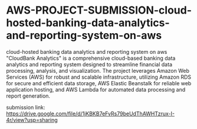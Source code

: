 # AWS-PROJECT-SUBMISSION-cloud-hosted-banking-data-analytics-and-reporting-system-on-aws
cloud-hosted banking data analytics and reporting system on aws
"CloudBank Analytics" is a comprehensive cloud-based banking data analytics and reporting system designed to streamline financial data processing, analysis, and visualization. The project leverages Amazon Web Services (AWS) for robust and scalable infrastructure, utilizing Amazon RDS for secure and efficient data storage, AWS Elastic Beanstalk for reliable web application hosting, and AWS Lambda for automated data processing and report generation.

submission link: https://drive.google.com/file/d/1jKBKB7eFvRs79beUdThAWHTzrux-I-4r/view?usp=sharing
